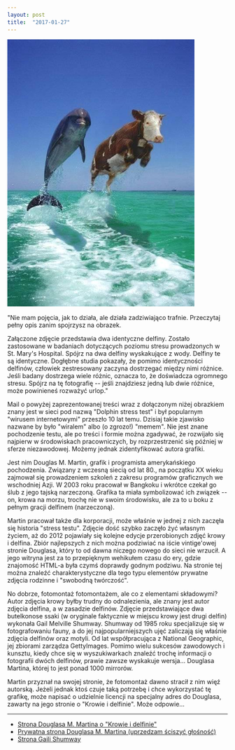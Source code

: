 ```yaml
---
layout: post
title:  "2017-01-27"
---
```


![](/assets/2017-01-27.jpg)

"Nie mam pojęcia, jak to działa, ale działa zadziwiająco trafnie. Przeczytaj pełny opis zanim spojrzysz na obrazek.

Załączone zdjęcie przedstawia dwa identyczne delfiny. Zostało zastosowane w badaniach dotyczących poziomu stresu prowadzonych w St. Mary's Hospital. Spójrz na dwa delfiny wyskakujące z wody. Delfiny te są identyczne. Dogłębne studia pokazały, że pomimo identyczności delfinów, człowiek zestresowany zaczyna dostrzegać między nimi różnice. Jeśli badany dostrzega wiele różnic, oznacza to, że doświadcza ogromnego stresu. Spójrz na tę fotografię -- jeśli znajdziesz jedną lub dwie różnice, może powinieneś rozważyć urlop."

Mail o powyżej zaprezentowanej treści wraz z dołączonym niżej obrazkiem znany jest w sieci pod nazwą "Dolphin stress test" i był popularnym "wirusem internetowymi" przeszło 10 lat temu. Dzisiaj takie zjawisko nazwane by było "wiralem" albo (o zgrozo!) "memem". Nie jest znane pochodzenie testu, ale po treści i formie można zgadywać, że rozwijało się najpierw w środowiskach pracowniczych, by rozprzestrzenić się później w sferze niezawodowej. Możemy jednak zidentyfikować autora grafiki.

Jest nim Douglas M. Martin, grafik i programista amerykańskiego pochodzenia. Związany z wczesną siecią od lat 80., na początku XX wieku zajmował się prowadzeniem szkoleń z zakresu programów graficznych we wschodniej Azji. W 2003 roku pracował w Bangkoku i wkrótce czekał go ślub z jego tajską narzeczoną. Grafika ta miała symbolizować ich związek -- on, krowa na morzu, trochę nie w swoim środowisku, ale za to u boku z pełnym gracji delfinem (narzeczoną).

Martin pracował także dla korporacji, może właśnie w jednej z nich zaczęła się historia "stress testu". Zdjęcie dość szybko zaczęło żyć własnym życiem, aż do 2012 pojawiały się kolejne edycje przerobionych zdjęć krowy i delfina. Zbiór najlepszych z nich można podziwiać na iście vintige'owej stronie Douglasa, który to od dawna niczego nowego do sieci nie wrzucił. A jego witryna jest za to przepięknym wehikułem czasu do ery, gdzie znajomość HTML-a była czymś doprawdy godnym podziwu. Na stronie tej można znaleźć charakterystyczne dla tego typu elementów prywatne zdjęcia rodzinne i "swobodną twórczość".

No dobrze, fotomontaż fotomontażem, ale co z elementami składowymi? Autor zdjęcia krowy byłby trudny do odnalezienia, ale znany jest autor zdjęcia delfina, a w zasadzie delfinów. Zdjęcie przedstawiające dwa butelkonose ssaki (w oryginale faktycznie w miejscu krowy jest drugi delfin) wykonała Gail Melville Shumway. Shumway od 1985 roku specjalizuje się w fotografowaniu fauny, a do jej najpopularniejszych ujęć zaliczają się właśnie zdjęcia delfinów oraz motyli. Od lat współpracująca z National Geographic, jej zbiorami zarządza GettyImages. Pomimo wielu sukcesów zawodowych i kunsztu, kiedy chce się w wyszukiwarkach znaleźć trochę informacji o fotografii dwóch delfinów, prawie zawsze wyskakuje wersja... Douglasa Martina, której to jest ponad 1000 mirrorów.

Martin przyznał na swojej stronie, że fotomontaż dawno stracił z nim więź autorską. Jeżeli jednak ktoś czuje taką potrzebę i chce wykorzystać tę grafikę, może napisać o udzielnie licencji na specjalny adres do Douglasa, zawarty na jego stronie o "Krowie i delfinie". Może odpowie...

-------
* [Strona Douglasa M. Martina o "Krowie i delfinie"](http://www.martinsgarden.com/dolphinandcow.html)
* [Prywatna strona Douglasa M. Martina (uprzedzam ściszyć głośność)](http://www.martinsgarden.com/)
* [Strona Gaili Shumway](http://www.gailshumway.com/)
